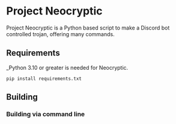 # Project Neocryptic
Project Neocryptic is a Python based script to make a Discord bot controlled trojan, offering many commands.

## Requirements

_Python 3.10 or greater is needed for Neocryptic.

```shell
pip install requirements.txt
```

## Building

### Building via command line




